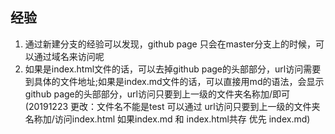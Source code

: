 ## 经验

1. 通过新建分支的经验可以发现，github page 只会在master分支上的时候，可以通过域名来访问呢
2. 如果是index.html文件的话，可以去掉github page的头部部分，url访问需要到具体的文件地址;如果是index.md文件的话，可以直接用md的语法，会显示github page的头部部分，url访问只要到上一级的文件夹名称加/即可
(20191223 更改：文件名不能是test  可以通过 url访问只要到上一级的文件夹名称加/访问index.html 如果index.md 和 index.html共存 优先 index.md)